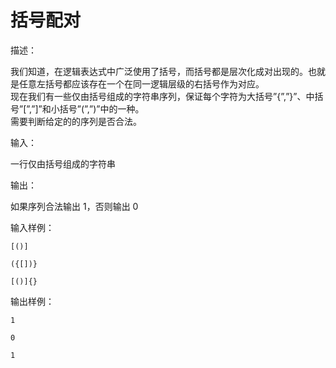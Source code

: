 # 括号配对

描述：  

  我们知道，在逻辑表达式中广泛使用了括号，而括号都是层次化成对出现的。也就是任意左括号都应该存在一个在同一逻辑层级的右括号作为对应。  
  现在我们有一些仅由括号组成的字符串序列，保证每个字符为大括号”{”,”}”、中括号”[”,”]”和小括号”(”,”)”中的一种。  
  需要判断给定的的序列是否合法。  

输入：  

  一行仅由括号组成的字符串  

输出：  

  如果序列合法输出 1，否则输出 0  

输入样例：  

```
[()]

({[])}

[()]{}
```

输出样例：  

```
1

0

1
```